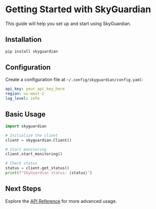 # Getting Started with SkyGuardian

This guide will help you set up and start using SkyGuardian.

## Installation

```bash
pip install skyguardian
```

## Configuration

Create a configuration file at `~/.config/skyguardian/config.yaml`:

```yaml
api_key: your_api_key_here
region: us-west-2
log_level: info
```

## Basic Usage

```python
import skyguardian

# Initialize the client
client = skyguardian.Client()

# Start monitoring
client.start_monitoring()

# Check status
status = client.get_status()
print(f"SkyGuardian status: {status}")
```

## Next Steps

Explore the [API Reference](api.md) for more advanced usage. 
